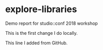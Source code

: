 # explore-libraries
Demo report for studio::conf 2018 workshop

This is the first change I do locally.

This line I added from GitHub.
